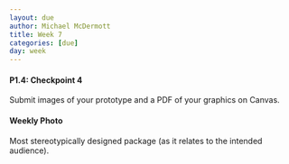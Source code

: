 ```yaml
---
layout: due
author: Michael McDermott
title: Week 7
categories: [due]
day: week
---
```

#### P1.4: Checkpoint 4
Submit images of your prototype and a PDF of your graphics on Canvas. 

#### Weekly Photo
Most stereotypically designed package (as it relates to the intended audience).

